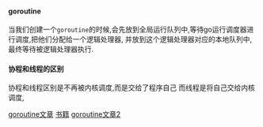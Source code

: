 #### goroutine





当我们创建一个`goroutine`的时候,会先放到全局运行队列中,等待go运行调度器进行调度,把他们分配给一个逻辑处理器,
并放到这个逻辑处理器对应的本地队列中,最终等待被逻辑处理器执行.




#### 协程和线程的区别


协程和线程区别是不再被内核调度,而是交给了程序自己
而线程是将自己交给内核调度,






[goroutine文章](https://www.cnblogs.com/zkweb/p/7815600.html)
[书籍](https://docs.hacknode.org/gopl-zh/ch13/ch13-05.html)
[goroutine文章2](http://www.sizeofvoid.net/goroutine-under-the-hood/)